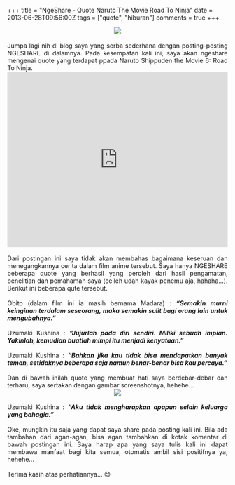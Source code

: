 +++
title = "NgeShare - Quote Naruto The Movie Road To Ninja"
date = 2013-06-28T09:56:00Z
tags = ["quote", "hiburan"]
comments = true
+++

<center><img border="0" src="https://2.bp.blogspot.com/-2uyFQyU04Es/Ucz6seT3Z9I/AAAAAAAACgg/xgmw3imYrqY/s1600/themovienaruto6.png" /></center><br />
<div style="text-align: justify;">Jumpa lagi nih di blog saya yang serba sederhana dengan posting-posting NGESHARE di dalamnya. Pada kesempatan kali ini, saya akan ngeshare mengenai quote yang terdapat ppada Naruto Shippuden the Movie 6: Road To Ninja.<br /><center><iframe width="100%" height="400" src="https://www.youtube.com/embed/klSvCSxFZzY" frameborder="0" allow="accelerometer; autoplay; encrypted-media; gyroscope; picture-in-picture" allowfullscreen></iframe></center><br />
Dari postingan ini saya tidak akan membahas bagaimana keseruan dan menegangkannya cerita dalam film anime tersebut. Saya hanya NGESHARE beberapa quote yang berhasil yang peroleh dari hasil pengamatan, penelitian dan pemahaman saya (ceileh udah kayak penemu aja, hahaha...). Berikut ini beberapa qute tersebut.<br /><br />
Obito (dalam film ini ia masih bernama Madara) : <b><i>“Semakin murni keinginan terdalam seseorang, maka semakin sulit bagi orang lain untuk mengubahnya.”</i></b><br /><br />
Uzumaki Kushina : <b><i>“Jujurlah pada diri sendiri. Miliki sebuah impian. Yakinlah, kemudian buatlah mimpi itu menjadi kenyataan.”</i></b><br /><br />
Uzumaki Kushina : <b><i>“Bahkan jika kau tidak bisa mendapatkan banyak teman, setidaknya beberapa saja namun benar-benar bisa kau percaya.”</i></b><br /><br />
Dan di bawah inilah quote yang membuat hati saya berdebar-debar dan terharu, saya sertakan dengan gambar screenshotnya, hehehe...<br />
<center><img border="0" src="https://3.bp.blogspot.com/-4MXQTT-bwpw/Ucz6PrHB5LI/AAAAAAAACgY/vRlFwdHDOCM/s1600/keluarga.png" /></center><br />
Uzumaki Kushina : <b><i>“Aku tidak mengharapkan apapun selain keluarga yang bahagia.” </i></b><br /><br />
Oke, mungkin itu saja yang dapat saya share pada posting kali ini. Bila ada tambahan dari agan-agan, bisa agan tambahkan di kotak komentar di bawah postingan ini. Saya harap apa yang saya tulis kali ini dapat membawa manfaat bagi kita semua, otomatis ambil sisi positifnya ya, hehehe...<br /><br />
Terima kasih atas perhatiannya... 😊</div>
